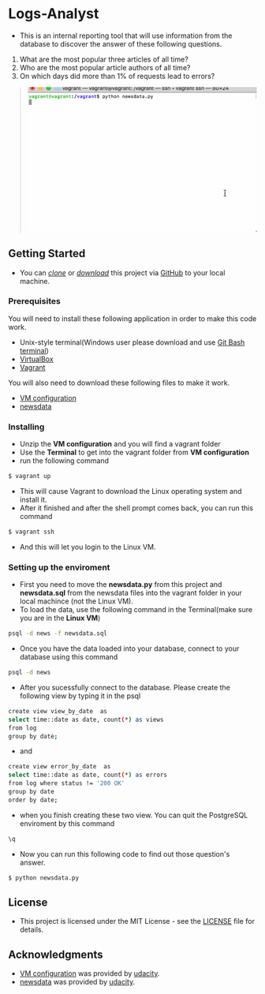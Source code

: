 # Logs-Analyst
* This is an internal reporting tool that will use information from the database to discover the answer of these following questions.
1. What are the most popular three articles of all time?
2. Who are the most popular article authors of all time?
3. On which days did more than 1% of requests lead to errors?
> [![Image](gif/analyst.gif)](Image)

## Getting Started
* You can *[clone](https://github.com/arrickx/Logs-Analyst.git)* or *[download](https://github.com/arrickx/Logs-Analyst.git)* this project via [GitHub](https://github.com) to your local machine.

### Prerequisites
You will need to install these following application in order to make this code work.
* Unix-style terminal(Windows user please download and use [Git Bash terminal](https://git-scm.com/downloads))
* [VirtualBox](https://www.virtualbox.org/wiki/Downloads)
* [Vagrant](https://www.vagrantup.com/downloads.html)

You will also need to download these following files to make it work.
* [VM configuration](https://d17h27t6h515a5.cloudfront.net/topher/2017/August/59822701_fsnd-virtual-machine/fsnd-virtual-machine.zip)
* [newsdata](https://d17h27t6h515a5.cloudfront.net/topher/2016/August/57b5f748_newsdata/newsdata.zip)

### Installing

* Unzip the **VM configuration** and you will find a vagrant folder
* Use the **Terminal** to get into the vagrant folder from **VM configuration**
* run the following command
```sh
$ vagrant up
```
* This will cause Vagrant to download the Linux operating system and install it.
* After it finished and after the shell prompt comes back, you can run this command
```sh
$ vagrant ssh
```
* And this will let you login to the Linux VM.

### Setting up the enviroment

* First you need to move the **newsdata.py** from this project and **newsdata.sql** from the newsdata files into the vagrant folder in your local machince (not the Linux VM).
* To load the data, use the following command in the Terminal(make sure you are in the **Linux VM**)
```sh
psql -d news -f newsdata.sql
```
* Once you have the data loaded into your database, connect to your database using this command
```sh
psql -d news
```
* After you sucessfully connect to the database. Please create the following view by typing it in the psql
```sh
create view view_by_date  as
select time::date as date, count(*) as views
from log
group by date;
```
* and
```sh
create view error_by_date  as
select time::date as date, count(*) as errors
from log where status != '200 OK'
group by date
order by date;
```
* when you finish creating these two view. You can quit the PostgreSQL enviroment by this command
```sh
\q
```
* Now you can run this following code to find out those question's answer.
```sh
$ python newsdata.py
```

## License

* This project is licensed under the MIT License - see the [LICENSE](LICENSE) file for details.

## Acknowledgments
* [VM configuration](https://d17h27t6h515a5.cloudfront.net/topher/2017/August/59822701_fsnd-virtual-machine/fsnd-virtual-machine.zip) was provided by [udacity](https://www.udacity.com).
* [newsdata](https://d17h27t6h515a5.cloudfront.net/topher/2016/August/57b5f748_newsdata/newsdata.zip) was provided by [udacity](https://www.udacity.com).
